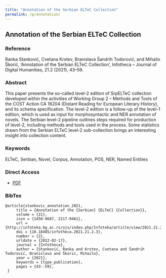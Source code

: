 ```yaml
---
title: "Annotation of the Serbian ELTeC Collection"
permalink: /p/annotation/
---
```


<meta name="citation_title" content="Annotation of the Serbian ELTeC Collection">
<meta name="citation_author" content="Ranka Stanković">
<meta name="citation_author" content="Cvetana Krstev">
<meta name="citation_author" content="Branislava Šandrih Todorović">
<meta name="citation_author" content="Mihailo Škorić">
<meta name="citation_publication_date" content="2021">
<meta name="citation_journal_title" content="Infotheca – Journal of Digital Humanities">
<meta name="citation_issue" content="21.2">


## Annotation of the Serbian ELTeC Collection

### Reference

Ranka Stanković, Cvetana Krstev, Branislava Šandrih Todorović, and Mihailo Škorić, ‘Annotation of the Serbian ELTeC Collection’, Infotheca – Journal of Digital Humanities, 21.2 (2021), 43–59.

### Abstract

This paper presents the so-called level-2 edition of SrpELTeC collection developed within the activities of Working Group 2 – Methods and Tools of the COST Action CA 16204 (Distant Reading for European Literary History), and its schema specification. The level-2 edition is a follow-up of the level-1 edition, which is used as input for morphosyntactic and NER annotation of novels. The Serbian level-2 pipeline outlines steps required for production of level-2, including methods and tools used in the process. Some statistics drawn from the Serbian ELTeC level-2 sub-collection brings an interesting insight into collection content.

### Keywords

ELTeC, Serbian, Novel, Corpus, Annotation, POS, NER, Named Entities

### Direct Access

* [PDF](https://github.com/distantreading/compendium/blob/main/f/annotation.pdf)

### BibTex

```
@article{stankovic_annotation_2021,
     title = {Annotation of the {Serbian} {ELTeC} {Collection}},
     volume = {21},
     issn = {1450-9687, 2217-9461},
     url = {http://infoteka.bg.ac.rs/ojs/index.php/Infoteka/article/view/2021.21.2.3_en},
     doi = {10.18485/infotheca.2021.21.2.3},
     number = {2},
     urldate = {2022-02-17},
     journal = {Infotheca},
     author = {Stanković, Ranka and Krstev, Cvetana and Šandrih Todorović, Branislava and Škorić, Mihailo},
     year = {2021},
     keywords = {type_publication},
     pages = {43--59},
 }
```

<span class='Z3988' title='url_ver=Z39.88-2004&amp;ctx_ver=Z39.88-2004&amp;rfr_id=info%3Asid%2Fzotero.org%3A2&amp;rft_id=info%3Adoi%2F10.18485%2Finfotheca.2021.21.2.3&amp;rft_val_fmt=info%3Aofi%2Ffmt%3Akev%3Amtx%3Ajournal&amp;rft.genre=article&amp;rft.atitle=Annotation%20of%20the%20Serbian%20ELTeC%20Collection&amp;rft.jtitle=Infotheca&amp;rft.stitle=Infotheca&amp;rft.volume=21&amp;rft.issue=2&amp;rft.aufirst=Ranka&amp;rft.aulast=Stankovi%C4%87&amp;rft.au=Ranka%20Stankovi%C4%87&amp;rft.au=Cvetana%20Krstev&amp;rft.au=Branislava%20%C5%A0andrih%20Todorovi%C4%87&amp;rft.au=Mihailo%20%C5%A0kori%C4%87&amp;rft.date=2021&amp;rft.pages=43-59&amp;rft.spage=43&amp;rft.epage=59&amp;rft.issn=1450-9687%2C%202217-9461'></span>
